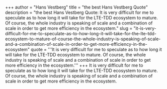 +++
author = "Hans Vestberg"
title = "the best Hans Vestberg Quote"
description = "the best Hans Vestberg Quote: It is very difficult for me to speculate as to how long it will take for the LTE-TDD ecosystem to mature. Of course, the whole industry is speaking of scale and a combination of scale in order to get more efficiency in the ecosystem."
slug = "it-is-very-difficult-for-me-to-speculate-as-to-how-long-it-will-take-for-the-lte-tdd-ecosystem-to-mature-of-course-the-whole-industry-is-speaking-of-scale-and-a-combination-of-scale-in-order-to-get-more-efficiency-in-the-ecosystem"
quote = '''It is very difficult for me to speculate as to how long it will take for the LTE-TDD ecosystem to mature. Of course, the whole industry is speaking of scale and a combination of scale in order to get more efficiency in the ecosystem.'''
+++
It is very difficult for me to speculate as to how long it will take for the LTE-TDD ecosystem to mature. Of course, the whole industry is speaking of scale and a combination of scale in order to get more efficiency in the ecosystem.
